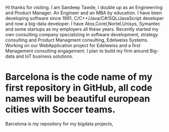 Hi thanks for visiting. 
I am Sandeep Tawde, I double up as an Engineerring and Product Manager. An Engineer and an MBA by education. I have been developing software since 1991, C/C++/Java/C#/SQL/JavaScript developer and now a big-data developer. I have Atos,Corel,Nortel,Unisys, Symantec and some startups as my employers all these years. Recently started my own consulting company specializing in software development, strategy consulting and Product Managment consulting, Edelweiss Systems. Working on our WebApplication project for Edelweiss and a first Management consulting engagement. I plan to build my firm around Big-data and IoT business solutions.

# Barcelona is the code name of my first repository in GitHub, all code names will be beautiful european cities with Soccer teams. 
Barcelona is my repository for my bigdata projects,   
